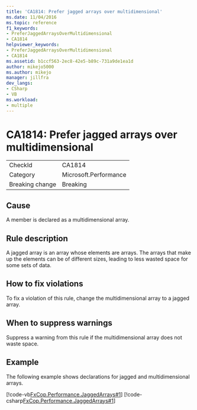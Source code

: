 ```yaml
---
title: 'CA1814: Prefer jagged arrays over multidimensional'
ms.date: 11/04/2016
ms.topic: reference
f1_keywords:
- PreferJaggedArraysOverMultidimensional
- CA1814
helpviewer_keywords:
- PreferJaggedArraysOverMultidimensional
- CA1814
ms.assetid: b1ccf563-2ec8-42e5-b89c-731a9de1ea1d
author: mikejo5000
ms.author: mikejo
manager: jillfra
dev_langs:
- CSharp
- VB
ms.workload:
- multiple
---
```

# CA1814: Prefer jagged arrays over multidimensional

|||
|-|-|
|CheckId|CA1814|
|Category|Microsoft.Performance|
|Breaking change|Breaking|

## Cause
A member is declared as a multidimensional array.

## Rule description
A jagged array is an array whose elements are arrays. The arrays that make up the elements can be of different sizes, leading to less wasted space for some sets of data.

## How to fix violations
To fix a violation of this rule, change the multidimensional array to a jagged array.

## When to suppress warnings
Suppress a warning from this rule if the multidimensional array does not waste space.

## Example
The following example shows declarations for jagged and multidimensional arrays.

[!code-vb[FxCop.Performance.JaggedArrays#1](../code-quality/codesnippet/VisualBasic/ca1814-prefer-jagged-arrays-over-multidimensional_1.vb)]
[!code-csharp[FxCop.Performance.JaggedArrays#1](../code-quality/codesnippet/CSharp/ca1814-prefer-jagged-arrays-over-multidimensional_1.cs)]
